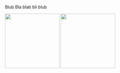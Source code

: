   Blub Bla blab bli blub
  

  <img height=180 src="https://github-readme-stats.vercel.app/api?username=DavideFocalors79&theme=merko"> <img height=180 src="https://github-readme-stats.vercel.app/api/top-langs?username=DavideFocalors79&layout=compact&langs_count=8&card_width=320&theme=merko"> 
